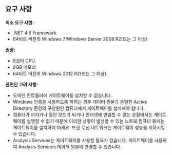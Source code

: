 ## <a name="requirements"></a>요구 사항
**최소 요구 사항:**

* .NET 4.6 Framework
* 64비트 버전의 Windows 7/Windows Server 2008 R2(또는 그 이상)

**권장:**

* 8코어 CPU
* 8GB 메모리
* 64비트 버전의 Windows 2012 R2(또는 그 이상)

**관련된 고려 사항:**

* 도메인 컨트롤러에 게이트웨이를 설치할 수 없습니다.
* Windows 인증을 사용하도록 하려는 경우 데이터 원본과 동일한 Active Directory 환경의 구성원인 컴퓨터에서 게이트웨이를 설치해야 합니다.
* 컴퓨터가 꺼지거나 절전 모드가 되거나 인터넷에 연결할 수 없는 상황에서는 게이트웨이를 실행할 수 없기 때문에 이러한 상황이 발생할 수 있는 노트북 컴퓨터 등에는 게이트웨이를 설치하지 마세요. 또한 무선 네트워크는 게이트웨이 성능을 저하시킬 수 있습니다.
* Analysis Services는 게이트웨이를 사용할 필요가 없습니다. 게이트웨이를 사용하여 Analysis Services 데이터 원본에 연결할 수 있습니다.

